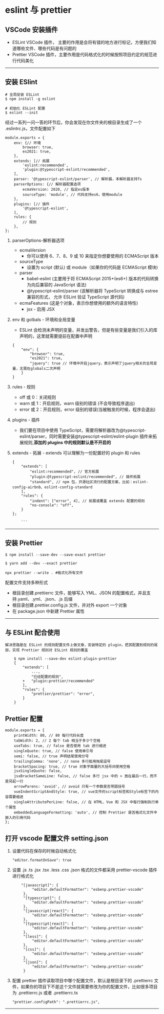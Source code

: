 # eslint 与 prettier

## VSCode 安装插件

- ESLint VSCode 插件， 主要的作用是会将有错的地方进行标记，方便我们知道哪些文件、哪些代码是有问题的
- Prettier VSCode 插件，主要作用是代码格式化的时候按照项目约定的规范进行代码美化

---

## 安装 ESlint

```
# 全局安装 ESLint
$ npm install -g eslint

# 初始化 ESLint 配置
$ eslint --init
```

经过一系列一问一答的环节后，你会发现在你文件夹的根目录生成了一个 .eslintrc.js，文件配置如下

```
module.exports = {
	env: {// 环境
		browser: true,
		es2021: true,
	},
	extends: [// 拓展
		'eslint:recommended',
		'plugin:@typescript-eslint/recommended',
	],
	parser: '@typescript-eslint/parser', // 解析器，本解析器支持Ts
	parserOptions: {// 解析器配置选项
		ecmaVersion: 2020, // 指定es版本
		sourceType: 'module', // 代码支持es6，使用module
	},
	plugins: [// 插件
		'@typescript-eslint',
	],
	rules: {
		// 规则
	},
};
```

1.  parserOptions-解析器选项
    - ecmaVersion
      - 你可以使用 6、7、8、9 或 10 来指定你想要使用的 ECMAScript 版本
    - sourceType
      - 设置为 script (默认) 或 module（如果你的代码是 ECMAScript 模块)
    - parser
      - babel-eslint (主要用于将 ECMAScript 2015+(es6+) 版本的代码转换为向后兼容的 JavaScript 语法)
      - @typescript-eslint/parser (该解析器将 TypeScript 转换成与 estree 兼容的形式， 允许 ESLint 验证 TypeScript 源代码)
    - ecmaFeatures (这是个对象，表示你想使用的额外的语言特性)
      - jsx - 启用 JSX
2.  env 和 golbals - 环境和全局变量

    - ESLint 会检测未声明的变量，并发出警告，但是有些变量是我们引入的库声明的，这里就需要提前在配置中声明

    ```
    {
        "env": {
            "browser": true,
            "es2021": true,
            "jquery": true // 环境中开启jquery，表示声明了jquery相关的全局变量，无需在globals二次声明
        }
    }

    ```

3.  rules - 规则

    - off 或 0：关闭规则
    - warn 或 1：开启规则，warn 级别的错误 (不会导致程序退出)
    - error 或 2：开启规则，error 级别的错误(当被触发的时候，程序会退出)

4.  plugins - 插件
    - 我们要在项目中使用 TypeScript，需要将解析器改为@typescript-eslint/parser，同时需要安装@typescript-eslint/eslint-plugin 插件来拓展规则,**添加的 plugins 中的规则默认是不开启的**
5.  extends - 拓展 - extends 可以理解为一份配置好的 plugin 和 rules

    ````
    {
        "extends": [
            "eslint:recommended", // 官方拓展
            "plugin:@typescript-eslint/recommended", // 插件拓展
            "standard", // npm 包，开源社区流行的配置方案，比如：eslint-config-airbnb、eslint-config-standard
        ],
        "rules": {
            "indent": ["error", 4], // 拓展或覆盖 extends 配置的规则
            "no-console": "off",
        }
    };

        ```
    ````

---

## 安装 Prettier

```
$ npm install --save-dev --save-exact prettier

$ yarn add --dev --exact prettier

npx prettier --write . #格式化所有文件

```

配置文件支持多种形式

- 根目录创建.prettierrc 文件，能够写入 YML、JSON 的配置格式，并且支持.yaml、.yml、.json、.js 后缀
- 根目录创建.prettier.config.js 文件，并对外 export 一个对象
- 在 package.json 中新建 Prettier 属性

---

## 与 ESLint 配合使用

    解决思路是在 ESLint 的规则配置文件上做文章，安装特定的 plugin，把其配置到规则的尾部，实现 Prettier 规则对 ESLint 规则的覆盖

```
    $ npm install --save-dev eslint-plugin-prettier
    {
        "extends": [
            ...,
            "已经配置的规则",
        +   "plugin:prettier/recommended"
        ],
        "rules": {
            "prettier/prettier": "error",
        }
    }
```

## Prettier 配置

```
module.exports = {
	printWidth: 80, // 80 每行代码长度
    tabWidth: 2, // 2 每个 tab 相当于多少个空格
    useTabs: true, // false 是否使用 tab 进行缩进
    singleQuote: true, // false 使用单引号
    semi: false, // true 声明结尾使用分号
    trailingComma: 'none', // none 多行抵用拖尾逗号
    bracketSpacing: true, // true 对象字面量的大括号间使用空格
    jsxSingleQuote: false,
    jsxBracketSameLine: false, // false 多行 jsx 中的 > 放在最后一行，而不是另起一行
    arrowParens: 'avoid', // avoid 只有一个参数是否带圆括号
    vueIndentScriptAndStyle: true, // vue文件的script标签和Style标签下的内容需要缩进
    singleAttributePerLine: false, // 在 HTML、Vue 和 JSX 中每行强制执行单个属性
    embeddedLanguageFormatting: 'auto', // 控制 Prettier 是否格式化文件中嵌入的引用代码
};

```

## 打开 vscode 配置文件 setting.json

1. 设置代码在保存的时候自动格式化
   ```
   "editor.formatOnSave": true
   ```
2. 设置 .js .ts .jsx .tsx .less .css .json 格式的文件都采用 prettier-vscode 插件进行格式化
   ```
       "[javascript]": {
            "editor.defaultFormatter": "esbenp.prettier-vscode"
        },
        "[typescript]": {
            "editor.defaultFormatter": "esbenp.prettier-vscode"
        },
        "[javascript|react]": {
            "editor.defaultFormatter": "esbenp.prettier-vscode"
        },
        "[typescript|react]": {
            "editor.defaultFormatter": "esbenp.prettier-vscode"
        },
        "[less]": {
            "editor.defaultFormatter": "esbenp.prettier-vscode"
        },
        "[css]": {
            "editor.defaultFormatter": "esbenp.prettier-vscode"
        },
        "[json]": {
            "editor.defaultFormatter": "esbenp.prettier-vscode"
        }
   ```
3. 配置 prettier 插件读取项目中哪个配置文件，默认是根目录下的 .prettierrc 文件，如果你的项目下不是这个文件就需要修改为你的配置文件，比如很多项目为 .prettierrc.js 或者 .prettierrc.ts

   ```
   "prettier.configPath": ".prettierrc.js",
   ```

---
